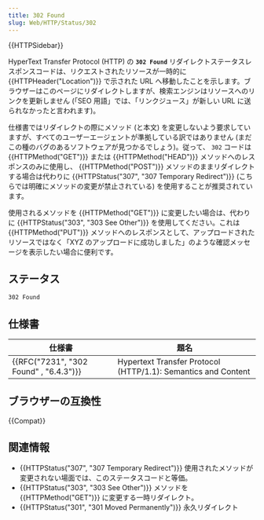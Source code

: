 ```yaml
---
title: 302 Found
slug: Web/HTTP/Status/302
---
```


{{HTTPSidebar}}

HyperText Transfer Protocol (HTTP) の **`302 Found`** リダイレクトステータスレスポンスコードは、リクエストされたリソースが一時的に {{HTTPHeader("Location")}} で示された URL へ移動したことを示します。ブラウザーはこのページにリダイレクトしますが、検索エンジンはリソースへのリンクを更新しません (「SEO 用語」では、「リンクジュース」が新しい URL に送られなかったと言われます)。

仕様書ではリダイレクトの際にメソッド (と本文) を変更しないよう要求していますが、すべてのユーザーエージェントが準拠している訳ではありません (まだこの種のバグのあるソフトウェアが見つかるでしょう)。従って、 `302` コードは {{HTTPMethod("GET")}} または {{HTTPMethod("HEAD")}} メソッドへのレスポンスのみに使用し、 {{HTTPMethod("POST")}} メソッドのままリダイレクトする場合は代わりに {{HTTPStatus("307", "307 Temporary Redirect")}} (こちらでは明確にメソッドの変更が禁止されている) を使用することが推奨されています。

使用されるメソッドを {{HTTPMethod("GET")}} に変更したい場合は、代わりに {{HTTPStatus("303", "303 See Other")}} を使用してください。これは {{HTTPMethod("PUT")}} メソッドへのレスポンスとして、アップロードされたリソースではなく「XYZ のアップロードに成功しました」のような確認メッセージを表示したい場合に便利です。

## ステータス

```html
302 Found
```

## 仕様書

| 仕様書                                 | 題名                                                          |
| -------------------------------------- | ------------------------------------------------------------- |
| {{RFC("7231", "302 Found" , "6.4.3")}} | Hypertext Transfer Protocol (HTTP/1.1): Semantics and Content |

## ブラウザーの互換性

{{Compat}}

## 関連情報

- {{HTTPStatus("307", "307 Temporary Redirect")}} 使用されたメソッドが変更されない場面では、このステータスコードと等価。
- {{HTTPStatus("303", "303 See Other")}} メソッドを {{HTTPMethod("GET")}} に変更する一時リダイレクト。
- {{HTTPStatus("301", "301 Moved Permanently")}} 永久リダイレクト
